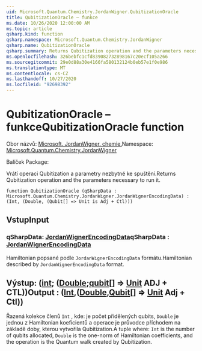 ```yaml
---
uid: Microsoft.Quantum.Chemistry.JordanWigner.QubitizationOracle
title: QubitizationOracle – funkce
ms.date: 10/26/2020 12:00:00 AM
ms.topic: article
qsharp.kind: function
qsharp.namespace: Microsoft.Quantum.Chemistry.JordanWigner
qsharp.name: QubitizationOracle
qsharp.summary: Returns Qubitization operation and the parameters necessary to run it.
ms.openlocfilehash: 326bebfc1cfd839082732898167c20ecf105a266
ms.sourcegitcommit: 29e0d88a30e4166fa580132124b0eb57e1f0e986
ms.translationtype: MT
ms.contentlocale: cs-CZ
ms.lasthandoff: 10/27/2020
ms.locfileid: "92698392"
---
```

# <a name="qubitizationoracle-function"></a><span data-ttu-id="25f7b-102">QubitizationOracle – funkce</span><span class="sxs-lookup"><span data-stu-id="25f7b-102">QubitizationOracle function</span></span>

<span data-ttu-id="25f7b-103">Obor názvů: [Microsoft. JordanWigner. chemie.](xref:Microsoft.Quantum.Chemistry.JordanWigner)</span><span class="sxs-lookup"><span data-stu-id="25f7b-103">Namespace: [Microsoft.Quantum.Chemistry.JordanWigner](xref:Microsoft.Quantum.Chemistry.JordanWigner)</span></span>

<span data-ttu-id="25f7b-104">Balíček [](https://nuget.org/packages/)</span><span class="sxs-lookup"><span data-stu-id="25f7b-104">Package: [](https://nuget.org/packages/)</span></span>


<span data-ttu-id="25f7b-105">Vrátí operaci Qubitization a parametry nezbytné ke spuštění.</span><span class="sxs-lookup"><span data-stu-id="25f7b-105">Returns Qubitization operation and the parameters necessary to run it.</span></span>

```qsharp
function QubitizationOracle (qSharpData : Microsoft.Quantum.Chemistry.JordanWigner.JordanWignerEncodingData) : (Int, (Double, (Qubit[] => Unit is Adj + Ctl)))
```


## <a name="input"></a><span data-ttu-id="25f7b-106">Vstup</span><span class="sxs-lookup"><span data-stu-id="25f7b-106">Input</span></span>

### <a name="qsharpdata--jordanwignerencodingdata"></a><span data-ttu-id="25f7b-107">qSharpData: [JordanWignerEncodingData](xref:Microsoft.Quantum.Chemistry.JordanWigner.JordanWignerEncodingData)</span><span class="sxs-lookup"><span data-stu-id="25f7b-107">qSharpData : [JordanWignerEncodingData](xref:Microsoft.Quantum.Chemistry.JordanWigner.JordanWignerEncodingData)</span></span>

<span data-ttu-id="25f7b-108">Hamiltonian popsané podle `JordanWignerEncodingData` formátu.</span><span class="sxs-lookup"><span data-stu-id="25f7b-108">Hamiltonian described by `JordanWignerEncodingData` format.</span></span>



## <a name="output--intdoublequbit--unit-adj--ctl"></a><span data-ttu-id="25f7b-109">Výstup: ([int](xref:microsoft.quantum.lang-ref.int); ([Double](xref:microsoft.quantum.lang-ref.double);[qubit](xref:microsoft.quantum.lang-ref.qubit)[] => [Unit](xref:microsoft.quantum.lang-ref.unit) ADJ + CTL))</span><span class="sxs-lookup"><span data-stu-id="25f7b-109">Output : ([Int](xref:microsoft.quantum.lang-ref.int),([Double](xref:microsoft.quantum.lang-ref.double),[Qubit](xref:microsoft.quantum.lang-ref.qubit)[] => [Unit](xref:microsoft.quantum.lang-ref.unit) Adj + Ctl))</span></span>

<span data-ttu-id="25f7b-110">Řazená kolekce členů `Int` , kde: je počet přidělených qubits, `Double` je jednou z Hamiltonian koeficientů a operace je průvodce příchodem na základě doby, kterou vytvořila Qubitization.</span><span class="sxs-lookup"><span data-stu-id="25f7b-110">A tuple where: `Int` is the number of qubits allocated, `Double` is the one-norm of Hamiltonian coefficients, and the operation is the Quantum walk created by Qubitization.</span></span>